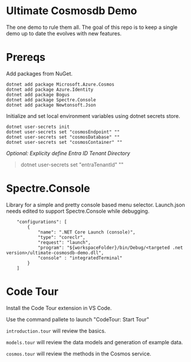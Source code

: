 # Ultimate Cosmosdb Demo
The one demo to rule them all. The goal of this repo is to keep a single demo up to date the evolves with new features.

# Prereqs
Add packages from NuGet.
```
dotnet add package Microsoft.Azure.Cosmos
dotnet add package Azure.Identity
dotnet add package Bogus
dotnet add package Spectre.Console
dotnet add package Newtonsoft.Json
```
Initialize and set local environment variables using dotnet secrets store.
```
dotnet user-secrets init
dotnet user-secrets set "cosmosEndpoint" ""
dotnet user-secrets set "cosmosDatabase" ""
dotnet user-secrets set "cosmosContainer" ""
```

*Optional: Explicity define Entra ID Tenant Directory*

>dotnet user-secrets set "entraTenantId" ""

# Spectre.Console
Library for a simple and pretty console based menu selector.
Launch.json needs edited to support Spectre.Console while debugging.

```
    "configurations": [
        {
            "name": ".NET Core Launch (console)",
            "type": "coreclr",
            "request": "launch",
            "program": "${workspaceFolder}/bin/Debug/<targeted .net version>/ultimate-cosmosdb-demo.dll",
            "console" : "integratedTerminal"
        }
    ]
```

# Code Tour
Install the Code Tour extension in VS Code.

Use the command pallete to launch "CodeTour: Start Tour"

`introduction.tour` will review the basics.

`models.tour` will review the data models and generation of example data.

`cosmos.tour` will review the methods in the Cosmos service.